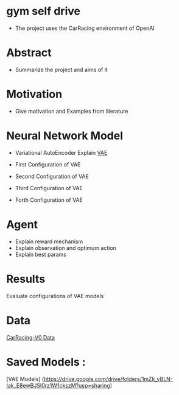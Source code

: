 # gym self drive
* The project uses the CarRacing environment of OpenAI




# Abstract

*  Summarize the project and aims of it

# Motivation

* Give motivation and Examples from literature

# Neural Network Model

* Variational AutoEncoder Explain
[VAE](https://blog.keras.io/building-autoencoders-in-keras.html)

* First Configuration of VAE
* Second Configuration of VAE
* Third Configuration of VAE
* Forth Configuration of VAE


#  Agent
 * Explain reward mechanism
 * Explain observation and optimum action
 * Explain best params


# Results

Evaluate configurations of VAE models

# Data 
[CarRacing-V0 Data](https://drive.google.com/drive/folders/1mZk_yBLN-Iak_E8ewBJSl0rz1W1ckszM?usp=sharing)

# Saved Models :
[VAE Models] (https://drive.google.com/drive/folders/1mZk_yBLN-Iak_E8ewBJSl0rz1W1ckszM?usp=sharing)
